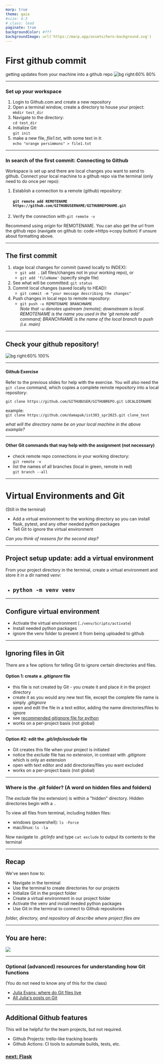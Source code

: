```yaml
---
marp: true
theme: gaia
#size: 4:3
#_class: lead
paginate: true
backgroundColor: #fff
backgroundImage: url('https://marp.app/assets/hero-background.svg')
---
```

# First github commit 
getting updates from your machine into a github repo
![bg right:60% 80%](rsc/anxious.gif)

---
### Set up your workspace
1) Login to Github.com and create a new repository
2) Open a terminal window, create a directory to house your project: \
`mkdir test_dir`
3) Navigate to the directory: \
`cd test_dir`
4) Initialize Git: \
`git init`
5) make a new file, _file1.txt_, with some text in it: \
`echo "orange persimmons" > file1.txt` 

---
<style scoped>
{font-size: 32px;}
</style>
### In search of the first commit: Connecting to Github
Workspace is set up and there are local changes you want to send to github. Connect your local machine to a github repo via the terminal (only need to do once per repo):

1. Establish a connection to a remote (github) repository:
    #### `git remote add REMOTENAME https://github.com/GITHUBUSERNAME/GITHUBREPONAME.git`
2. Verify the connection with `git remote -v`

Recommend using _origin_ for REMOTENAME. You can also get the url from the github repo (navigate on github to: code->https->copy button) if unsure about formatting above.

---
<style scoped>
{font-size: 31px;}
</style>
## The first commit

1) stage local changes for commit (saved locally to INDEX):
    - `git add .` (all files/changes not in your working repo), or
    - `git add 'fileName'` (specify single file)
4) See what will be committed: `git status`
4) Commit local changes (saved locally to HEAD):
    - `git commit -m "your message describing the changes"`
5) Push changes in local repo to remote repository:
    - `git push -u REMOTENAME BRANCHNAME` \
    _Note that -u denotes upstream (remote); downstream is local. REMOTENAME is the name you used in the 'git remote add' command; BRANCHNAME is the name of the local branch to push (i.e. main)_
---
## Check your github repository!
![bg right:60% 100%](rsc/first_commit.jpg)

---
#### Github Exercise
Refer to the previous slides for help with the exercise.
You will also need the `git clone` command, which copies a complete remote repository into a local repository:

`git clone https://github.com/GITHUBUSER/GITHUBREPO.git LOCALDIRNAME`

example: \
`git clone https://github.com/damapak/ist303_spr2025.git clone_test`

_what will the directory name be on your local machine in the above example?_

---
#### Other Git commands that may help with the assignment (not necessary)
- check remote repo connections in your working directory: \
`git remote -v`
- list the names of all branches (local in green, remote in red) \
`git branch --all`

---
# Virtual Environments and Git
(Still in the terminal)
- Add a virtual environment to the working directory so you can install flask, pytest, and any other needed python packages
- Tell Git to ignore the virtual environment 

_Can you think of reasons for the second step?_

---
## Project setup update: add a virtual environment
From your project directory in the terminal, create a virtual environment and store it in a dir named _venv_:
- ## `python -m venv venv`

---
## Configure virtual environment
- Activate the virtual environment (`./venv/Scripts/activate`) 
- Install needed python packages
- ignore the venv folder to prevent it from being uploaded to github

---
<style scoped>
{font-size: 31px;}
</style>
## Ignoring files in Git
There are a few options for telling Git to ignore certain directories and files.
#### Option 1: create a _.gitignore_ file
- this file is not created by Git - you create it and place it in the project directory
- create it as you would any new text file, except the complete file name is simply _.gitignore_
- open and edit the file in a text editor, adding the name directories/files to ignore
- see [recommended gitignore file for python](https://github.com/github/gitignore/blob/main/Python.gitignore)
- works on a per-project basis (not global)
---
<style scoped>
{font-size: 38px;}
</style>
#### Option #2: edit the _.git/info/exclude_ file
- Git creates this file when your project is initiated
- notice the _exclude_ file has no extension, in contrast with _.gitignore_ which is only an extension
- open with text editor and add directories/files you want excluded
- works on a per-project basis (not global)
---

### Where is the _.git_ folder? (A word on hidden files and folders)
The _exclude_ file (no extension) is within a "hidden" directory. Hidden directories begin with a `.`

To view all files from terminal, including hidden files:
- windows (powershell): `ls -Force`
- mac/linux: `ls -la`

Now navigate to _.git/info_ and type `cat exclude` to output its contents to the terminal 

---
## Recap
We've seen how to:
- Navigate in the terminal
- Use the terminal to create directories for our projects
- Initialize Git in the project folder
- Create a virtual environment in our project folder
- Activate the venv and install needed python packages 
- Use Git in the terminal to connect to Github repositories

_folder, directory, and repository all describe where project files are_

---
## You are here:
![](rsc/dilbert_envt.png)

---
### Optional (advanced) resources for understanding how Git functions
(You do not need to know any of this for the class)
- [Julia Evans: where do Git files live](https://jvns.ca/blog/2023/09/14/in-a-git-repository--where-do-your-files-live-/)
- [All Julia's posts on Git](https://jvns.ca/#git)
---

## Additional Github features
This will be helpful for the team projects, but not required.
- Github Projects: trello-like tracking boards
- Github Actions: CI tools to automate builds, tests, etc.


### [next: Flask](./week02_05_slides_flask)
